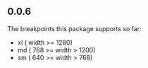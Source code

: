 ## 0.0.6

The breakpoints this package supports so far:


+ xl ( width >= 1280)
+ md ( 768 >= width > 1200)
+ sm ( 640 >= width > 768)

